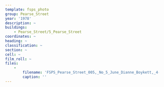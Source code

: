 ```yaml
---
template: fsps_photo
group: Pearse_Street
year: '1978'
description: ~
buildings:
    - Pearse_Street/5_Pearse_Street
coordinates: ~
heading: ~
classification: ~
section: ~
cell: ~
film_roll: ~
files:
    -
        filename: 'FSPS_Pearse_Street_005,_No_5_June_Dianne_Boykett,_4-2-D,_1978.png'
        caption: ''
---
```

